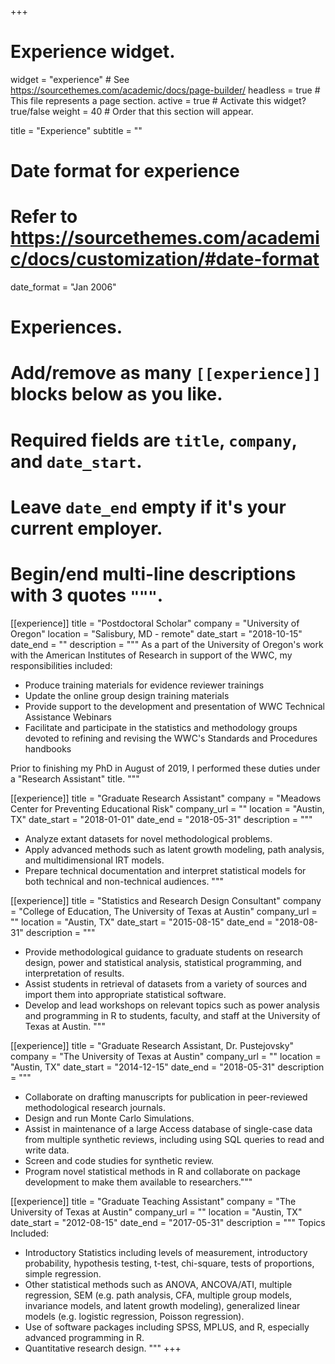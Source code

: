 +++
# Experience widget.
widget = "experience"  # See https://sourcethemes.com/academic/docs/page-builder/
headless = true  # This file represents a page section.
active = true  # Activate this widget? true/false
weight = 40  # Order that this section will appear.

title = "Experience"
subtitle = ""

# Date format for experience
#   Refer to https://sourcethemes.com/academic/docs/customization/#date-format
date_format = "Jan 2006"

# Experiences.
#   Add/remove as many `[[experience]]` blocks below as you like.
#   Required fields are `title`, `company`, and `date_start`.
#   Leave `date_end` empty if it's your current employer.
#   Begin/end multi-line descriptions with 3 quotes `"""`.

[[experience]]
  title = "Postdoctoral Scholar"
  company = "University of Oregon"
  location = "Salisbury, MD - remote"
  date_start = "2018-10-15"
  date_end = ""
  description = """
  As a part of the University of Oregon's work with the American Institutes of Research in support of the WWC, my responsibilities included:
  
  * Produce training materials for evidence reviewer trainings
  * Update the online group design training materials
  * Provide support to the development and presentation of WWC Technical Assistance Webinars
  * Facilitate and participate in the statistics and methodology groups devoted to refining and revising the WWC's Standards and Procedures handbooks
  
  Prior to finishing my PhD in August of 2019, I performed these duties under a "Research Assistant" title.
  """

[[experience]]
  title = "Graduate Research Assistant"
  company = "Meadows Center for Preventing Educational Risk"
  company_url = ""
  location = "Austin, TX"
  date_start = "2018-01-01"
  date_end = "2018-05-31"
  description = """
  * Analyze extant datasets for novel methodological problems.
  * Apply advanced methods such as latent growth modeling, path analysis, and multidimensional IRT models.
  * Prepare technical documentation and interpret statistical models for both technical and non-technical audiences.
  """

[[experience]]
  title = "Statistics and Research Design Consultant"
  company = "College of Education, The University of Texas at Austin"
  company_url = ""
  location = "Austin, TX"
  date_start = "2015-08-15"
  date_end = "2018-08-31"
  description = """
  * Provide methodological guidance to graduate students on research design, power and statistical analysis, statistical programming, and interpretation of results.
  * Assist students in retrieval of datasets from a variety of sources and import them into appropriate statistical software.
  * Develop and lead workshops on relevant topics such as power analysis and programming in R to students, faculty, and staff at the University of Texas at Austin.
"""

[[experience]]
  title = "Graduate Research Assistant, Dr. Pustejovsky"
  company = "The University of Texas at Austin"
  company_url = ""
  location = "Austin, TX"
  date_start = "2014-12-15"
  date_end = "2018-05-31"
  description = """
  * Collaborate on drafting manuscripts for publication in peer-reviewed methodological research journals. 
  * Design and run Monte Carlo Simulations. 
  * Assist in maintenance of a large Access database of single-case data from multiple synthetic reviews, including using SQL queries to read and write data. 
  * Screen and code studies for synthetic review. 
  * Program novel statistical methods in R and collaborate on package development to make them available to researchers."""
  
[[experience]]
  title = "Graduate Teaching Assistant"
  company = "The University of Texas at Austin"
  company_url = ""
  location = "Austin, TX"
  date_start = "2012-08-15"
  date_end = "2017-05-31"
  description = """
  Topics Included:
  
  * Introductory Statistics including levels of measurement, introductory probability, hypothesis testing, t-test, chi-square, tests of proportions, simple regression. 
  * Other statistical methods such as ANOVA, ANCOVA/ATI, multiple regression, SEM (e.g. path analysis, CFA, multiple group models, invariance models, and latent growth modeling), generalized linear models (e.g. logistic regression, Poisson regression). 
  * Use of software packages including SPSS, MPLUS, and R, especially advanced programming in R. 
  * Quantitative research design.
  """
+++
